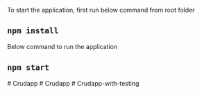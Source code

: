  To start the application, first run below command from root folder

## `npm install`

Below command to run the application

## `npm start`

#   C r u d a p p  
 #   C r u d a p p  
 #   C r u d a p p - w i t h - t e s t i n g  
 